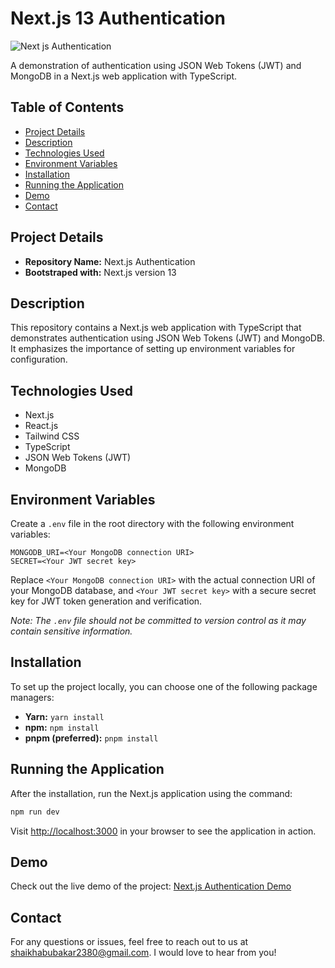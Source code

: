 # Next.js 13 Authentication

![Next js Authentication](https://github.com/abubakar-shaikh-dev/nextjs-authentication/assets/64248752/fed125a3-6ddf-4339-b84f-d08e62715eab)

A demonstration of authentication using JSON Web Tokens (JWT) and MongoDB in a Next.js web application with TypeScript.

## Table of Contents

- [Project Details](#project-details)
- [Description](#description)
- [Technologies Used](#technologies-used)
- [Environment Variables](#environment-variables)
- [Installation](#installation)
- [Running the Application](#running-the-application)
- [Demo](#demo)
- [Contact](#contact)
  
## Project Details

- **Repository Name:** Next.js Authentication
- **Bootstraped with:** Next.js version 13

## Description

This repository contains a Next.js web application with TypeScript that demonstrates authentication using JSON Web Tokens (JWT) and MongoDB. It emphasizes the importance of setting up environment variables for configuration.

## Technologies Used

- Next.js
- React.js
- Tailwind CSS
- TypeScript
- JSON Web Tokens (JWT)
- MongoDB

## Environment Variables

Create a `.env` file in the root directory with the following environment variables:

```dotenv
MONGODB_URI=<Your MongoDB connection URI>
SECRET=<Your JWT secret key>
```

Replace `<Your MongoDB connection URI>` with the actual connection URI of your MongoDB database, and `<Your JWT secret key>` with a secure secret key for JWT token generation and verification.

*Note: The `.env` file should not be committed to version control as it may contain sensitive information.*

## Installation

To set up the project locally, you can choose one of the following package managers:

- **Yarn:** `yarn install`
- **npm:** `npm install`
- **pnpm (preferred):** `pnpm install`

## Running the Application

After the installation, run the Next.js application using the command:

```bash
npm run dev
```

Visit [http://localhost:3000](http://localhost:3000) in your browser to see the application in action.

## Demo

Check out the live demo of the project: [Next.js Authentication Demo](https://nextjs-authentication-demo.vercel.app/)

## Contact

For any questions or issues, feel free to reach out to us at shaikhabubakar2380@gmail.com. I would love to hear from you!
